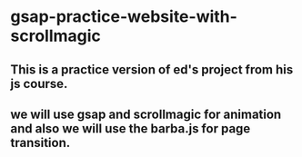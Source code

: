 # gsap-practice-website-with-scrollmagic

## This is a practice version of ed's project from his js course. 

## we will use gsap and scrollmagic for animation and also we will use the barba.js for page transition.